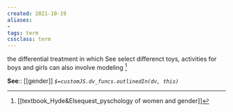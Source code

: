 ```yaml
---
created: 2021-10-19
aliases:
- 
tags: term
cssclass: term
---
```


the differential treatment in which See select differenct toys, activities for boys and girls can also involve modeling [^1]

**See**:: [[gender]]
*`$=customJS.dv_funcs.outlinedIn(dv, this)`*

 [^1]: [[textbook_Hyde&Elsequest_pyschology of women and gender]]

